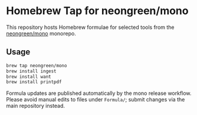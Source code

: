 # Homebrew Tap for neongreen/mono

This repository hosts Homebrew formulae for selected tools from the [neongreen/mono](https://github.com/neongreen/mono) monorepo.

## Usage

```bash
brew tap neongreen/mono
brew install ingest
brew install want
brew install printpdf
```

Formula updates are published automatically by the mono release workflow. Please avoid manual edits to files under `Formula/`; submit changes via the main repository instead.
